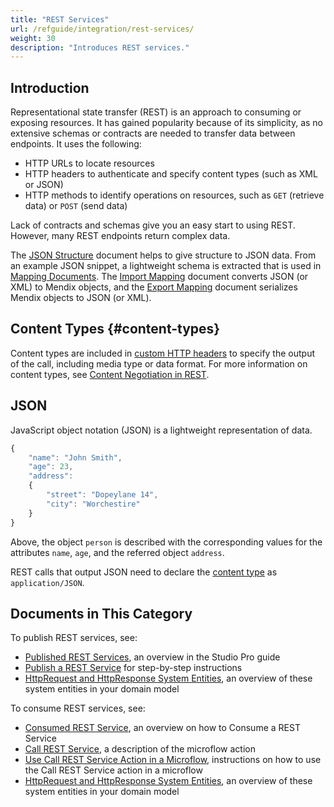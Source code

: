 ```yaml
---
title: "REST Services"
url: /refguide/integration/rest-services/
weight: 30
description: "Introduces REST services."
---
```


## Introduction

Representational state transfer (REST) is an approach to consuming or exposing resources. It has gained popularity because of its simplicity, as no extensive schemas or contracts are needed to transfer data between endpoints. It uses the following:

* HTTP URLs to locate resources
* HTTP headers to authenticate and specify content types (such as XML or JSON)
* HTTP methods to identify operations on resources, such as `GET` (retrieve data) or `POST` (send data)

Lack of contracts and schemas give you an easy start to using REST. However, many REST endpoints return complex data.

The [JSON Structure](/refguide/json-structures/) document helps to give structure to JSON data. From an example JSON snippet, a lightweight schema is extracted that is used in [Mapping Documents](/refguide/mapping-documents/). 
The [Import Mapping](/refguide/import-mappings/) document converts JSON (or XML) to Mendix objects, and the [Export Mapping](/refguide/export-mappings/) document serializes Mendix objects to JSON (or XML).

## Content Types {#content-types}

Content types are included in [custom HTTP headers](/refguide/call-rest-action/#custom-http-headers) to specify the output of the call, including media type or data format. For more information on content types, see [Content Negotiation in REST](https://restfulapi.net/content-negotiation/).

## JSON

JavaScript object notation (JSON) is a lightweight representation of data. 

```js
{
    "name": "John Smith",
    "age": 23,
    "address": 
    {
        "street": "Dopeylane 14",
        "city": "Worchestire"
    }
}
```

Above, the object `person` is described with the corresponding values for the attributes `name`, `age`, and the referred object `address`.

REST calls that output JSON need to declare the [content type](#content-types) as `application/JSON`. 

## Documents in This Category

To publish REST services, see:

* [Published REST Services](/refguide/published-rest-services/), an overview in the Studio Pro guide
* [Publish a REST Service](/howto/integration/publish-rest-service/) for step-by-step instructions
* [HttpRequest and HttpResponse System Entities](/refguide/http-request-and-response-entities/), an overview of these system entities in your domain model

To consume REST services, see:

* [Consumed REST Service](/refguide/consumed-rest-service/), an overview on how to Consume a REST Service
* [Call REST Service](/refguide/call-rest-action/), a description of the microflow action
* [Use Call REST Service Action in a Microflow](/refguide/integration/use-call-rest-action-in-microflow/), instructions on how to use the Call REST Service action in a microflow
* [HttpRequest and HttpResponse System Entities](/refguide/http-request-and-response-entities/), an overview of these system entities in your domain model
